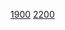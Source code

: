 [1900](https://codeforces.com/problemset/problem/1968/G1)
[2200](https://codeforces.com/contest/1968/problem/G2)